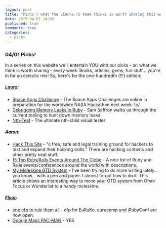 ```yaml
---
layout: post
title: "Picks / what the vienna.rb team thinks is worth sharing this week"
date: 2015-04-01 14:00
published: true
comments: true
categories:
  - picks
---
```


### 04/01 Picks!

In a series on this website we'll entertain YOU with our picks - or: what we think is worth sharing - every week.
Books, articles, gems, fun stuff... you're in for an eclectic mix! So, here's for the one-hundredth (!!!) edition:

##### [Laura][1]:
- [Space Apps Challenge][2] - The Space Apps Challenges are online in preparation for the worldwide NASA Hackathon next week. \o/
- [Debugging Memory Leaks in Ruby][3] - Sam Saffron walks us through the current tooling to hunt down memory leaks
- [Nth-Test][4] - The ultimate nth-child visual tester

##### [Aaron][5]:
- [Hack This Site][6] - "a free, safe and legal training ground for hackers to test and expand their hacking skills." There are hacking contests and other pretty neat stuff.
- [15 Top Ruby/Rails Events Around The Globe][7] - A nice list of Ruby and Rails events/conferences around the world with descriptions.
- [My Moleskine GTD System][8] - I've been trying to do more writing lately... you know... with a pen and paper. I almost forgot how to do it. This article shows an interesting way to move your GTD system from Omni Focus or Wunderlist to a handy moleskine.


##### [Floor][9]:
- [one cfp to rule them all][10] - cfp for EuRuKo, eurucamp and jRubyConf are now open.
- [Google Maps PAC-MAN][11] - YES.



[1]: http://www.twitter.com/alicetragedy
[2]: https://2015.spaceappschallenge.org/challenge/
[3]: http://samsaffron.com/archive/2015/03/31/debugging-memory-leaks-in-ruby
[4]: http://nth-test.com/
[5]: http://www.twitter.com/mraaroncruz
[6]: https://www.hackthissite.org/pages/index/index.php
[7]: https://netguru.co/blog/15-top-ruby-and-rails-events-from
[8]: http://www.mikeshea.net/My_Moleskine_GTD_System.html
[9]: http://www.twitter.com/floordrees
[10]: http://www.rubyflow.com/p/mng2bo-cfp-for-euruko-eurucamp-and-jrubyconf-eu-are-open
[11]: https://www.google.com/maps/@43.0848052,-79.0949707,17z/data=!1e3
